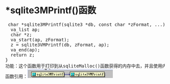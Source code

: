 # *sqlite3MPrintf()函数
<pre>
 char *sqlite3MPrintf(sqlite3 *db, const char *zFormat, ...){
  va_list ap;
  char *z;
  va_start(ap, zFormat);
  z = sqlite3VMPrintf(db, zFormat, ap);
  va_end(ap);
  return z;
}
功能：这个函数用于打印到从sqliteMalloc()函数获得的内存中去，并且使用内部%转换扩展。
函数引用：<img src="p9.png">
</pre>
